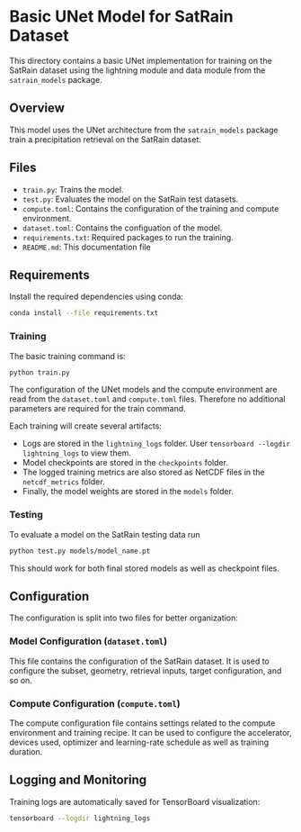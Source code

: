 # Basic UNet Model for SatRain Dataset

This directory contains a basic UNet implementation for training on the SatRain dataset using the lightning module and data module from the  `satrain_models` package.


## Overview

This model uses the UNet architecture from the `satrain_models` package train a precipitation retrieval on the SatRain dataset.


## Files

- `train.py`: Trains the model.
- `test.py`: Evaluates the model on the SatRain test datasets.
- `compute.toml`: Contains the configuration of the training and compute environment.
- `dataset.toml`: Contains the configuation of the model.
- `requirements.txt`: Required packages to run the training.
- `README.md`: This documentation file

## Requirements

Install the required dependencies using conda:

```bash
conda install --file requirements.txt
```


### Training

The basic training command is:

```bash
python train.py
```

The configuration of the UNet models and the compute environment are read from the ``dataset.toml`` and ``compute.toml`` files. Therefore no additional parameters are required for the train command.

Each training will create several artifacts:
    
- Logs are stored in the ``lightning_logs`` folder. User ``tensorboard --logdir lightning_logs`` to view them.
- Model checkpoints are stored in the ``checkpoints`` folder. 
- The logged training metrics are also stored as NetCDF files in the ``netcdf_metrics`` folder.
- Finally, the model weights are stored in the ``models`` folder.


### Testing

To evaluate a model on the SatRain testing data run

```bash
python test.py models/model_name.pt
```

This should work for both final stored models as well as checkpoint files.

## Configuration

The configuration is split into two files for better organization:

### Model Configuration (`dataset.toml`)

This file contains the configuration of the SatRain dataset. It is used to
configure the subset, geometry, retrieval inputs, target configuration, and so
on.

### Compute Configuration (`compute.toml`) 

The compute configuration file contains settings related to the compute
environment and training recipe. It can be used to configure the accelerator,
devices used, optimizer and learning-rate schedule as well as training duration.

## Logging and Monitoring

Training logs are automatically saved for TensorBoard visualization:

```bash
tensorboard --logdir lightning_logs
```

